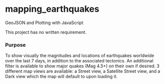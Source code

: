 # mapping_earthquakes
GeoJSON and Plotting with JavaScript

This project has no written requirement.
### Purpose
To show visually the magnitudes and locations of earthquakes worldwide over the last 7 days, in addition to the associated tectonics. An additional filter is available to show major quakes (Mag 4.5+) on their own if desired. 3 different map views are available: a Street view, a Satellite Street view, and a Dark view which the map will default to upon loading it.